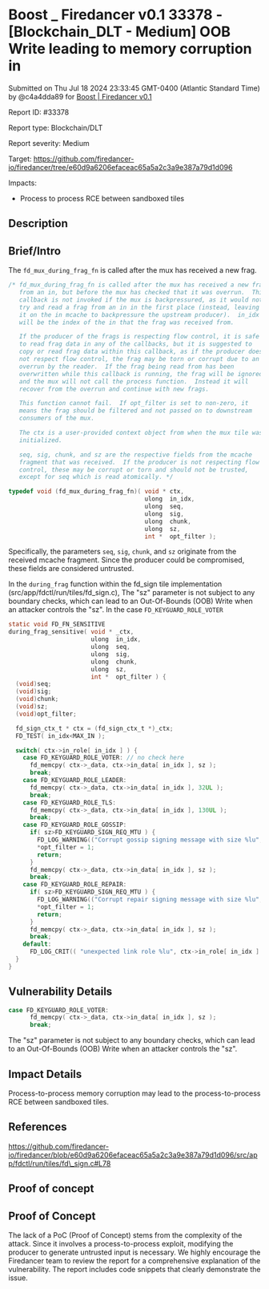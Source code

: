 # Boost \_ Firedancer v0.1 33378 - \[Blockchain\_DLT - Medium] OOB Write leading to memory corruption in

Submitted on Thu Jul 18 2024 23:33:45 GMT-0400 (Atlantic Standard Time) by @c4a4dda89 for [Boost | Firedancer v0.1](https://immunefi.com/bounty/firedancer-boost/)

Report ID: #33378

Report type: Blockchain/DLT

Report severity: Medium

Target: https://github.com/firedancer-io/firedancer/tree/e60d9a6206efaceac65a5a2c3a9e387a79d1d096

Impacts:

* Process to process RCE between sandboxed tiles

## Description

## Brief/Intro

The `fd_mux_during_frag_fn` is called after the mux has received a new frag.

```c
/* fd_mux_during_frag_fn is called after the mux has received a new frag
   from an in, but before the mux has checked that it was overrun.  This
   callback is not invoked if the mux is backpressured, as it would not
   try and read a frag from an in in the first place (instead, leaving
   it on the in mcache to backpressure the upstream producer).  in_idx
   will be the index of the in that the frag was received from.

   If the producer of the frags is respecting flow control, it is safe
   to read frag data in any of the callbacks, but it is suggested to
   copy or read frag data within this callback, as if the producer does
   not respect flow control, the frag may be torn or corrupt due to an
   overrun by the reader.  If the frag being read from has been
   overwritten while this callback is running, the frag will be ignored
   and the mux will not call the process function.  Instead it will
   recover from the overrun and continue with new frags.

   This function cannot fail.  If opt_filter is set to non-zero, it
   means the frag should be filtered and not passed on to downstream
   consumers of the mux.

   The ctx is a user-provided context object from when the mux tile was
   initialized.

   seq, sig, chunk, and sz are the respective fields from the mcache
   fragment that was received.  If the producer is not respecting flow
   control, these may be corrupt or torn and should not be trusted,
   except for seq which is read atomically. */

typedef void (fd_mux_during_frag_fn)( void * ctx,
                                      ulong  in_idx,
                                      ulong  seq,
                                      ulong  sig,
                                      ulong  chunk,
                                      ulong  sz,
                                      int *  opt_filter );
```

Specifically, the parameters `seq`, `sig`, `chunk`, and `sz` originate from the received mcache fragment. Since the producer could be compromised, these fields are considered untrusted.

In the `during_frag` function within the fd\_sign tile implementation (src/app/fdctl/run/tiles/fd\_sign.c), The "sz" parameter is not subject to any boundary checks, which can lead to an Out-Of-Bounds (OOB) Write when an attacker controls the "sz". In the case `FD_KEYGUARD_ROLE_VOTER`

```c
static void FD_FN_SENSITIVE
during_frag_sensitive( void * _ctx,
                       ulong  in_idx,
                       ulong  seq,
                       ulong  sig,
                       ulong  chunk,
                       ulong  sz,
                       int *  opt_filter ) {
  (void)seq;
  (void)sig;
  (void)chunk;
  (void)sz;
  (void)opt_filter;

  fd_sign_ctx_t * ctx = (fd_sign_ctx_t *)_ctx;
  FD_TEST( in_idx<MAX_IN );

  switch( ctx->in_role[ in_idx ] ) {
    case FD_KEYGUARD_ROLE_VOTER: // no check here
      fd_memcpy( ctx->_data, ctx->in_data[ in_idx ], sz );
      break;
    case FD_KEYGUARD_ROLE_LEADER:
      fd_memcpy( ctx->_data, ctx->in_data[ in_idx ], 32UL );
      break;
    case FD_KEYGUARD_ROLE_TLS:
      fd_memcpy( ctx->_data, ctx->in_data[ in_idx ], 130UL );
      break;
    case FD_KEYGUARD_ROLE_GOSSIP:
      if( sz>FD_KEYGUARD_SIGN_REQ_MTU ) {
        FD_LOG_WARNING(("Corrupt gossip signing message with size %lu", sz));
        *opt_filter = 1;
        return;
      }
      fd_memcpy( ctx->_data, ctx->in_data[ in_idx ], sz );
      break;
    case FD_KEYGUARD_ROLE_REPAIR:
      if( sz>FD_KEYGUARD_SIGN_REQ_MTU ) {
        FD_LOG_WARNING(("Corrupt repair signing message with size %lu", sz));
        *opt_filter = 1;
        return;
      }
      fd_memcpy( ctx->_data, ctx->in_data[ in_idx ], sz );
      break;
    default:
      FD_LOG_CRIT(( "unexpected link role %lu", ctx->in_role[ in_idx ] ));
  }
}
```

## Vulnerability Details

```c
case FD_KEYGUARD_ROLE_VOTER:
      fd_memcpy( ctx->_data, ctx->in_data[ in_idx ], sz );
      break;
```

The "sz" parameter is not subject to any boundary checks, which can lead to an Out-Of-Bounds (OOB) Write when an attacker controls the "sz".

## Impact Details

Process-to-process memory corruption may lead to the process-to-process RCE between sandboxed tiles.

## References

https://github.com/firedancer-io/firedancer/blob/e60d9a6206efaceac65a5a2c3a9e387a79d1d096/src/app/fdctl/run/tiles/fd\_sign.c#L78

## Proof of concept

## Proof of Concept

The lack of a PoC (Proof of Concept) stems from the complexity of the attack. Since it involves a process-to-process exploit, modifying the producer to generate untrusted input is necessary. We highly encourage the Firedancer team to review the report for a comprehensive explanation of the vulnerability. The report includes code snippets that clearly demonstrate the issue.
